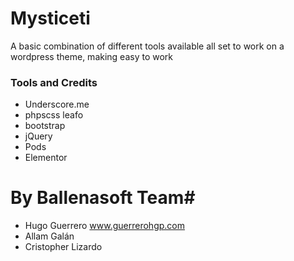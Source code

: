 # Mysticeti
A basic combination of different tools available all set to work on a wordpress theme, making easy to work 

### Tools and Credits ###
* Underscore.me
* phpscss leafo
* bootstrap
* jQuery
* Pods
* Elementor

# By Ballenasoft Team#
* Hugo Guerrero www.guerrerohgp.com
* Allam Galán 
* Cristopher Lizardo
